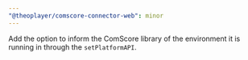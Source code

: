```yaml
---
"@theoplayer/comscore-connector-web": minor
---
```


Add the option to inform the ComScore library of the environment it is running in through the `setPlatformAPI`.
